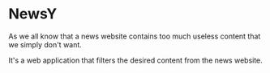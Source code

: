 # NewsY

As we all know that a news website contains too much useless content that we simply don't want. 

It's a web application that filters the desired content from the news website.

